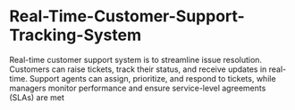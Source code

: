 # Real-Time-Customer-Support-Tracking-System
Real-time customer support system is to streamline issue resolution. 
Customers can raise tickets, track their status, and receive updates in real-time. 
Support agents can assign, prioritize, and respond to tickets, while managers monitor performance and ensure service-level agreements (SLAs) are met

